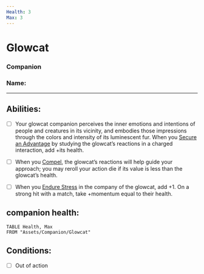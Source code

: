 ```yaml
---
Health: 3
Max: 3
---
```

# Glowcat
### Companion
### Name:
<hr>

## Abilities:
- [ ] Your glowcat companion perceives the inner emotions and intentions of people and creatures in its vicinity, and embodies those impressions through the colors and intensity of its luminescent fur. When you [Secure an Advantage](Moves/adventure/secure_an_advantage) by studying the glowcat’s reactions in a charged interaction, add +its health.

- [ ] When you [Compel](Moves/adventure/compel), the glowcat’s reactions will help guide your approach; you may reroll your action die if its value is less than the glowcat’s health.

- [ ] When you [Endure Stress](Moves/suffer/endure_stress) in the company of the glowcat, add +1. On a strong hit with a match, take +momentum equal to their health.

## companion health:
```dataview
TABLE Health, Max
FROM "Assets/Companion/Glowcat"
```

## Conditions:
- [ ] Out of action
